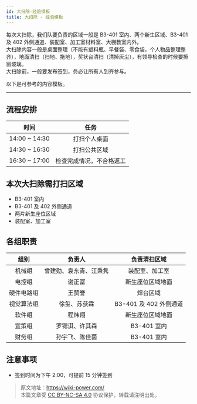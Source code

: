 ```yaml
---
id: 大扫除-经验模板
title: 大扫除 - 经验模板
---
```


每次大扫除，我们队要负责的区域一般是 B3-401 室内、两个新生区域、B3-401 及 402 外侧通道、装配室、加工室材料室、大棚教室内外。  
大扫除内容一般是桌面整理（不能有塑料瓶、早餐袋、零食袋，个人物品整理整齐），地面清扫（扫地、拖地），奖状台清扫（清掉灰尘），有领导检查的时候要擦窗玻璃。  
大扫除前，一般要发布签到，务必让所有人到齐参与。

以下是可参考的内容模板。

---

## 流程安排

|     时间      |           任务           |
| :-----------: | :----------------------: |
| 14:00 ~ 14:30 |       打扫个人桌面       |
| 14:30 ~ 16:30 |       打扫公共区域       |
| 16:30 ~ 17:00 | 检查完成情况，不合格返工 |

## 本次大扫除需打扫区域

- B3-401 室内
- B3-401 及 402 外侧通道
- 两片新生座位区域
- 装配室、加工室

## 各组职责

|    组别    |         负责人         |      负责清扫区域      |
| :--------: | :--------------------: | :--------------------: |
|   机械组   | 曾建勋、袁东青、江秉隽 |     装配室、加工室     |
|   电控组   |         谢正富         |    新生座位区域地面    |
| 硬件电路组 |         王赞誉         |        焊台区域        |
| 视觉算法组 |      徐玺、苏获霖      | B3-401 及 402 外侧通道 |
|   软件组   |         程炜翔         |    新生座位区域地面    |
|   宣策组   |     罗锶淇、许其森     |      B3-401 室内       |
|   财务组   |     孙宇飞、陈佳茵     |      B3-401 室内       |

## 注意事项

- 签到时间为下午 2:00，可提前 15 分钟签到

> 原文地址：<https://wiki-power.com/>  
> 本篇文章受 [CC BY-NC-SA 4.0](https://creativecommons.org/licenses/by/4.0/deed.zh) 协议保护，转载请注明出处。
